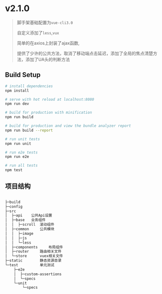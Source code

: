 # v2.1.0

>脚手架基础配置为`vue-cli3.0`
>
>自定义添加了`less`,`vux`
>
>简单的在axios上封装了ajax函数,
>
>提供了少许的公共方法，取消了移动端点击延迟，添加了全局的焦点清楚方法，添加了UA头的判断方法

## Build Setup

``` bash
# install dependencies
npm install

# serve with hot reload at localhost:8080
npm run dev

# build for production with minification
npm run build

# build for production and view the bundle analyzer report
npm run build --report

# run unit tests
npm run unit

# run e2e tests
npm run e2e

# run all tests
npm test
```

## 项目结构

``` bash

├─build
├─config
├─src
│  ├─api    公共Api设置
│  ├─base   业务组件
│  │  ├─scroll  滚动组件
│  ├─common     公共模块
│  │  ├─image
│  │  ├─js
│  │  └─less
│  ├─components     布局组件
│  ├─router     路由相关文件
│  └─store      vuex相关文件
├─static        静态资源目录
└─test          单元测试
    ├─e2e
    │  ├─custom-assertions
    │  └─specs
    └─unit
        └─specs

```